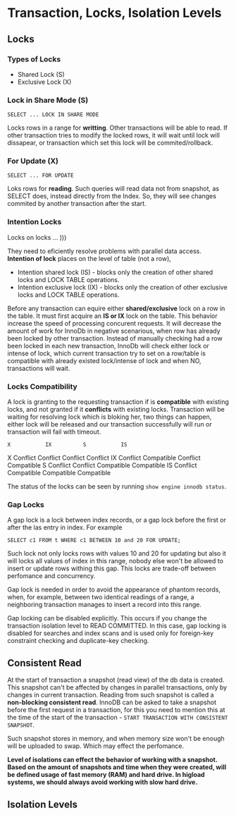 # Transaction, Locks, Isolation Levels

## Locks 

### Types of Locks 
- Shared Lock (S) 
- Exclusive Lock (X)

### Lock in Share Mode (S)

```
SELECT ... LOCK IN SHARE MODE
```
Locks rows in a range for **writting**. Other transactions will be able to read. If other transaction tries to modify the locked rows, it will wait until lock will dissapear, or transaction which set this lock will be commited/rollback. 

### For Update (X)

```
SELECT ... FOR UPDATE 
```
Loks rows for **reading**. Such queries will read data not from snapshot, as SELECT does, instead directly from the Index. So, they will see changes commited by another transaction after the start. 

### Intention Locks 

Locks on locks ... )))

They need to eficiently resolve problems with parallel data access. **Intention of lock** places on the level of table (not a row), 

- Intention shared lock (IS) - blocks only the creation of other shared locks and LOCK TABLE operations.
- Intention exclusive lock (IX) - blocks only the creation of other exclusive locks and LOCK TABLE operations.

Before any transaction can equire either **shared/exclusive** lock on a row in the table. It must first acquire an **IS or IX** lock on the table. This behavior increase the speed of processing concurent requests. It will decrease the amount of work for InnoDb in negative scenarious, when row has already been locked by other transaction. Instead of manually checking had a row been locked in each new transaction, InnoDb will check either lock or intense of lock, which current transaction try to set on a row/table is compatible with already existed lock/intense of lock and when NO, transactions will wait. 

### Locks Compatibility
A lock is granting to the requesting transaction if is **compatible** with existing locks, and not granted if it **conflicts** with existing locks. 
Transaction will be waiting for resolving lock which is bloking her, two things can happen, either lock will be released and our transaction successfully will run or transaction will fail with timeout. 


    X	        IX	        S	        IS
X	Conflict	Conflict	Conflict	Conflict
IX	Conflict	Compatible	Conflict	Compatible
S	Conflict	Conflict	Compatible	Compatible
IS	Conflict	Compatible	Compatible	Compatible


The status of the locks can be seen by running `show engine innodb status`. 

### Gap Locks
A gap lock is a lock between index records, or a gap lock before the first or after the las entry in index. For example 
```
SELECT c1 FROM t WHERE c1 BETWEEN 10 and 20 FOR UPDATE;
```
Such lock not only locks rows with values 10 and 20 for updating but also it will locks all values of index in this range, nobody else won't be allowed to insert or update rows withing this gap. This locks are trade-off between perfomance and concurrency. 

Gap lock is needed in order to avoid the appearance of phantom records, when, for example, between two identical readings of a range, a neighboring transaction manages to insert a record into this range.

Gap locking can be disabled explicitly. This occurs if you change the transaction isolation level to READ COMMITTED. In this case, gap locking is disabled for searches and index scans and is used only for foreign-key constraint checking and duplicate-key checking.

## Consistent Read
At the start of transaction a snapshot (read view) of the db data is created. This snapshot can't be affected by changes in parallel transactions, only by changes in current transaction. Reading from such snapshot is called a **non-blocking consistent read**. InnoDB can be asked to take a snapshot before the first request in a transaction, for this you need to mention this at the time of the start of the transaction - `START TRANSACTION WITH CONSISTENT SNAPSHOT`.

Such snapshot stores in memory, and when memory size won't be enough will be uploaded to swap. Which may effect the perfomance.

**Level of isolations can effect the behavior of working with a snapshot. Based on the amount of snapshots and time when they were created, will be defined usage of fast memory (RAM) and hard drive. In higload systems, we should always avoid working with slow hard drive.**

## Isolation Levels 


